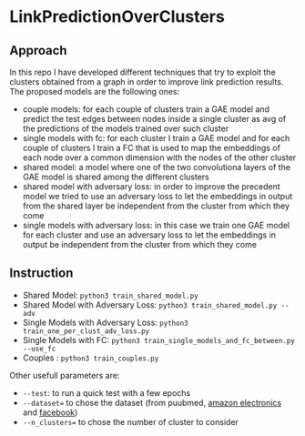 # LinkPredictionOverClusters
## Approach
In this repo I have developed different techniques that try to exploit the clusters obtained from a graph in order to improve link prediction results. The proposed models are the following ones:
- couple models: for each couple of clusters train a GAE model and predict the test edges between nodes inside a single cluster as avg of the predictions of the models trained over such cluster
- single models with fc: for each cluster I train a GAE model and for each couple of clusters I train a FC that is used to map the embeddings of each node over a common dimension with the nodes of the other cluster
- shared model: a model where one of the two convolutiona layers of the GAE model is shared among the different clusters
- shared model with adversary loss: in order to improve the precedent model we tried to use an adversary loss to let the embeddings in output from the shared layer be independent from the cluster from which they come
- single models with adversary loss: in this case we train one GAE model for each cluster and use an adversary loss to let the embeddings in output be independent from the cluster from which they come

## Instruction
- Shared Model: ``python3 train_shared_model.py``
- Shared Model with Adversary Loss: ``python3 train_shared_model.py --adv``
- Single Models with Adversary Loss: ``python3 train_one_per_clust_adv_loss.py``
- Single Models with FC: ``python3 train_single_models_and_fc_between.py --use_fc``
- Couples : ``python3 train_couples.py``

Other usefull parameters are:
- ``--test``: to run a quick test with a few epochs
- ``--dataset=`` to chose the dataset (from puubmed, [amazon electronics](https://github.com/spindro/AP-GCN/tree/master/data) and [facebook](http://snap.stanford.edu/data/facebook-large-page-page-network.html))
- ``--n_clusters=`` to chose the number of cluster to consider
